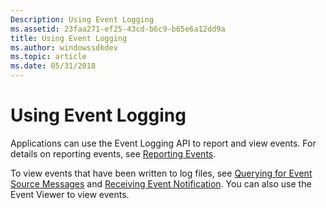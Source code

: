 ```yaml
---
Description: Using Event Logging
ms.assetid: 23faa271-ef25-43cd-b6c9-b65e6a12dd9a
title: Using Event Logging
ms.author: windowssdkdev
ms.topic: article
ms.date: 05/31/2018
---
```


# Using Event Logging

Applications can use the Event Logging API to report and view events. For details on reporting events, see [Reporting Events](reporting-an-event.md).

To view events that have been written to log files, see [Querying for Event Source Messages](querying-for-event-source-messages.md) and [Receiving Event Notification](receiving-event-notification.md). You can also use the Event Viewer to view events.

 

 



